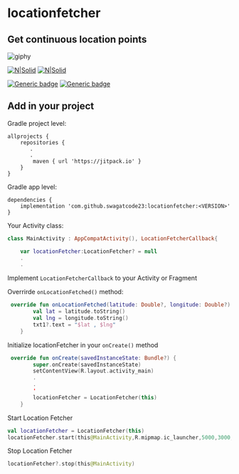 # locationfetcher
## Get continuous location points

![giphy](https://user-images.githubusercontent.com/39851751/128608159-e55ccde3-e02b-4f88-ae7b-fdaa8a559d0f.gif)

[![N|Solid](https://ethiccoders.com/ethiccoders/wp-content/uploads/2013/11/android-icon.png)](https://www.android.com/intl/en_in/)
[![N|Solid](https://deviniti.com/wp-content/uploads/2019/02/kotlin-logo.png)](https://bit.ly/3yxSFwz)

[![Generic badge](https://img.shields.io/badge/License-MIT-green.svg)](https://shields.io/) [![Generic badge](https://img.shields.io/badge/Version-1.0.2-1abc9c.svg)](https://shields.io/) 

## Add in your project
Gradle project level:
```
allprojects {
    repositories {
       .
       .
        maven { url 'https://jitpack.io' }
    }
}
```
Gradle app level:
```
dependencies {
    implementation 'com.github.swagatcode23:locationfetcher:<VERSION>'
}

```

Your Activity class:
```kotlin
class MainActivity : AppCompatActivity(), LocationFetcherCallback{

    var locationFetcher:LocationFetcher? = null
    .
    .
```
Implement `LocationFetcherCallback` to your Activity or Fragment

Overrirde `onLocationFetched()` method:
```kotlin
 override fun onLocationFetched(latitude: Double?, longitude: Double?) {
        val lat = latitude.toString()
        val lng = longitude.toString()
        txt1?.text = "$lat , $lng"
    }
```
Initialize locationFetcher in your `onCreate()` method
```kotlin
 override fun onCreate(savedInstanceState: Bundle?) {
        super.onCreate(savedInstanceState)
        setContentView(R.layout.activity_main)
        .
        .
        '
        locationFetcher = LocationFetcher(this)
    }
```
Start Location Fetcher
```kotlin
val locationFetcher = LocationFetcher(this)
locationFetcher.start(this@MainActivity,R.mipmap.ic_launcher,5000,3000,"Location Fetcher title","Location Fetcher body")
```
Stop Location Fetcher
```kotlin
locationFetcher?.stop(this@MainActivity)
```
